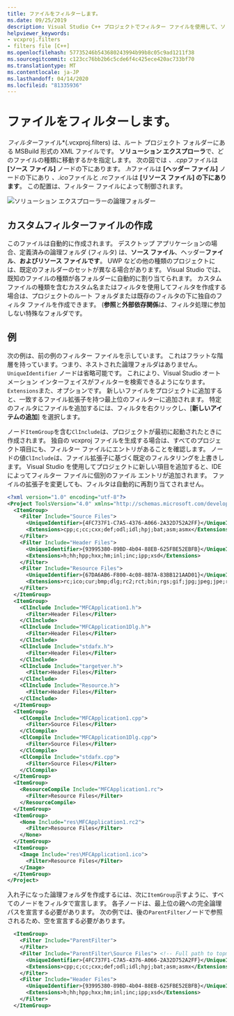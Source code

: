 ```yaml
---
title: ファイルをフィルターします。
ms.date: 09/25/2019
description: Visual Studio C++ プロジェクトでフィルター ファイルを使用して、ソリューション エクスプローラーでファイルのカスタム論理フォルダーを定義する
helpviewer_keywords:
- vcxproj.filters
- filters file [C++]
ms.openlocfilehash: 57735246b543680243994b99b8c05c9ad1211f38
ms.sourcegitcommit: c123cc76bb2b6c5cde6f4c425ece420ac733bf70
ms.translationtype: MT
ms.contentlocale: ja-JP
ms.lasthandoff: 04/14/2020
ms.locfileid: "81335936"
---
```

# <a name="vcxprojfilters-files"></a>ファイルをフィルターします。

*フィルター*ファイル\*(.vcxproj.filters) は、ルート プロジェクト フォルダーにある MSBuild 形式の XML ファイルです。 **ソリューション エクスプローラ**で、どのファイルの種類に移動するかを指定します。 次の図では *、.cpp*ファイルは **[ソース ファイル]** ノードの下にあります。 *.h*ファイルは **[ヘッダー ファイル]** ノードの下にあり *、.ico*ファイルと *.rc*ファイルは **[リソース ファイル] の下にあります**。 この配置は、フィルター ファイルによって制御されます。

![ソリューション エクスプローラーの論理フォルダー](media/solution-explorer-filters.png)

## <a name="creating-a-custom-filters-file"></a>カスタムフィルターファイルの作成

このファイルは自動的に作成されます。 デスクトップ アプリケーションの場合、定義済みの論理フォルダ (フィルタ) は、**ソース ファイル**、ヘッダー**ファイル**、**およびリソース ファイルです**。 UWP などの他の種類のプロジェクトには、既定のフォルダーのセットが異なる場合があります。 Visual Studio では、既知のファイルの種類が各フォルダーに自動的に割り当てられます。 カスタムファイルの種類を含むカスタム名またはフィルタを使用してフィルタを作成する場合は、プロジェクトのルート フォルダまたは既存のフィルタの下に独自のフィルタ ファイルを作成できます。 (**参照**と**外部依存関係**は、フィルタ処理に参加しない特殊なフォルダです。

## <a name="example"></a>例

次の例は、前の例のフィルター ファイルを示しています。 これはフラットな階層を持っています。つまり、ネストされた論理フォルダはありません。 `UniqueIdentifier` ノードは省略可能です。 これにより、Visual Studio オートメーション インターフェイスがフィルターを検索できるようになります。 `Extensions`また、オプションです。 新しいファイルをプロジェクトに追加すると、一致するファイル拡張子を持つ最上位のフィルターに追加されます。 特定のフィルタにファイルを追加するには、フィルタを右クリックし、[**新しいアイテムの追加**] を選択します。

ノード`ItemGroup`を含む`ClInclude`は、プロジェクトが最初に起動されたときに作成されます。 独自の vcxproj ファイルを生成する場合は、すべてのプロジェクト項目にも、フィルター ファイルにエントリがあることを確認します。 ノードの値`ClInclude`は、ファイル拡張子に基づく既定のフィルタリングを上書きします。 Visual Studio を使用してプロジェクトに新しい項目を追加すると、IDE によってフィルター ファイルに個別のファイル エントリが追加されます。 ファイルの拡張子を変更しても、フィルタは自動的に再割り当てされません。

```xml
<?xml version="1.0" encoding="utf-8"?>
<Project ToolsVersion="4.0" xmlns="http://schemas.microsoft.com/developer/msbuild/2003">
  <ItemGroup>
    <Filter Include="Source Files">
      <UniqueIdentifier>{4FC737F1-C7A5-4376-A066-2A32D752A2FF}</UniqueIdentifier>
      <Extensions>cpp;c;cc;cxx;def;odl;idl;hpj;bat;asm;asmx</Extensions>
    </Filter>
    <Filter Include="Header Files">
      <UniqueIdentifier>{93995380-89BD-4b04-88EB-625FBE52EBFB}</UniqueIdentifier>
      <Extensions>h;hh;hpp;hxx;hm;inl;inc;ipp;xsd</Extensions>
    </Filter>
    <Filter Include="Resource Files">
      <UniqueIdentifier>{67DA6AB6-F800-4c08-8B7A-83BB121AAD01}</UniqueIdentifier>
      <Extensions>rc;ico;cur;bmp;dlg;rc2;rct;bin;rgs;gif;jpg;jpeg;jpe;resx;tiff;tif;png;wav;mfcribbon-ms</Extensions>
    </Filter>
  </ItemGroup>
  <ItemGroup>
    <ClInclude Include="MFCApplication1.h">
      <Filter>Header Files</Filter>
    </ClInclude>
    <ClInclude Include="MFCApplication1Dlg.h">
      <Filter>Header Files</Filter>
    </ClInclude>
    <ClInclude Include="stdafx.h">
      <Filter>Header Files</Filter>
    </ClInclude>
    <ClInclude Include="targetver.h">
      <Filter>Header Files</Filter>
    </ClInclude>
    <ClInclude Include="Resource.h">
      <Filter>Header Files</Filter>
    </ClInclude>
  </ItemGroup>
  <ItemGroup>
    <ClCompile Include="MFCApplication1.cpp">
      <Filter>Source Files</Filter>
    </ClCompile>
    <ClCompile Include="MFCApplication1Dlg.cpp">
      <Filter>Source Files</Filter>
    </ClCompile>
    <ClCompile Include="stdafx.cpp">
      <Filter>Source Files</Filter>
    </ClCompile>
  </ItemGroup>
  <ItemGroup>
    <ResourceCompile Include="MFCApplication1.rc">
      <Filter>Resource Files</Filter>
    </ResourceCompile>
  </ItemGroup>
  <ItemGroup>
    <None Include="res\MFCApplication1.rc2">
      <Filter>Resource Files</Filter>
    </None>
  </ItemGroup>
  <ItemGroup>
    <Image Include="res\MFCApplication1.ico">
      <Filter>Resource Files</Filter>
    </Image>
  </ItemGroup>
</Project>
```

入れ子になった論理フォルダを作成するには、次に`ItemGroup`示すように、すべてのノードをフィルタで宣言します。 各子ノードは、最上位の親への完全論理パスを宣言する必要があります。 次の例では、後の`ParentFilter`ノードで参照されるため、空を宣言する必要があります。

```xml
  <ItemGroup>
    <Filter Include="ParentFilter">
    </Filter>
    <Filter Include="ParentFilter\Source Files"> <!-- Full path to topmost parent.-->  
      <UniqueIdentifier>{4FC737F1-C7A5-4376-A066-2A32D752A2FF}</UniqueIdentifier> <!--  Optional-->
      <Extensions>cpp;c;cc;cxx;def;odl;idl;hpj;bat;asm;asmx</Extensions> <!-- Optional -->
    </Filter>
    <Filter Include="Header Files">
      <UniqueIdentifier>{93995380-89BD-4b04-88EB-625FBE52EBFB}</UniqueIdentifier>
      <Extensions>h;hh;hpp;hxx;hm;inl;inc;ipp;xsd</Extensions>
    </Filter>
  </ItemGroup>
```
